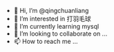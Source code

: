 - 👋 Hi, I’m @qingchuanliang
- 👀 I’m interested in 打羽毛球
- 🌱 I’m currently learning mysql
- 💞️ I’m looking to collaborate on ...
- 📫 How to reach me ...

<!---
qingchuanliang/qingchuanliang is a ✨ special ✨ repository because its `README.md` (this file) appears on your GitHub profile.
You can click the Preview link to take a look at your changes.
--->
